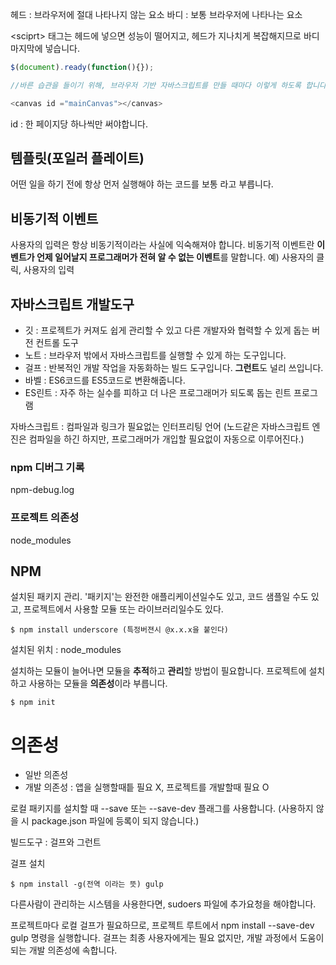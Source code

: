 헤드 : 브라우저에 절대 나타나지 않는 요소
바디 : 보통 브라우저에 나타나는 요소

\<sciprt> 태그는 헤드에 넣으면 성능이 떨어지고, 헤드가 지나치게 복잡해지므로 바디 마지막에 넣습니다.
```js
$(document).ready(function(){});

//바른 습관을 들이기 위해, 브라우저 기반 자바스크립트를 만들 때마다 이렇게 하도록 합니다.?
```

```js
<canvas id ="mainCanvas"></canvas>
```
id : 한 페이지당 하나씩만 써야합니다.

## 템플릿(포일러 플레이트)
어떤 일을 하기 전에 항상 먼저 실행해야 하는 코드를 보통 라고 부릅니다.

## 비동기적 이벤트

사용자의 입력은 항상 비동기적이라는 사실에 익숙해져야 합니다.
비동기적 이벤트란 **이벤트가 언제 일어날지 프로그래머가 전혀 알 수 없는 이벤트**를 말합니다. 예) 사용자의 클릭, 사용자의 입력

## 자바스크립트 개발도구
- 깃 : 프로젝트가 커져도 쉽게 관리할 수 있고 다른 개발자와 협력할 수 있게 돕는 버전 컨트롤 도구
- 노트 : 브라우저 밖에서 자바스크립트를 실행할 수 있게 하는 도구입니다.
- 걸프 : 반복적인 개발 작업을 자동화하는 빌드 도구입니다. **그런트**도 널리 쓰입니다.
- 바벨 : ES6코드를 ES5코드로 변환해줍니다.
- ES린트 : 자주 하는 실수를 피하고 더 나은 프로그래머가 되도록 돕는 린트 프로그램

자바스크립트 : 컴파일과 링크가 필요없는 인터프리팅 언어
(노드같은 자바스크립트 엔진은 컴파일을 하긴 하지만, 프로그래머가 개입할 필요없이 자동으로 이루어진다.)

### npm 디버그 기록
npm-debug.log

### 프로젝트 의존성
node_modules

## NPM
설치된 패키지 관리.
'패키지'는 완전한 애플리케이션일수도 있고, 코드 샘플일 수도 있고, 프로젝트에서 사용할 모듈 또는 라이브러리일수도 있다.

```
$ npm install underscore (특정버젼시 @x.x.x을 붙인다)
```
설치된 위치 : node_modules

설치하는 모듈이 늘어나면 모듈을 **추적**하고 **관리**할 방법이 필요합니다. 프로젝트에 설치하고 사용하는 모듈을 **의존성**이라 부릅니다.

```
$ npm init
```
# 의존성 
- 일반 의존성 
- 개발 의존성 : 앱을 실행할때틑 필요 X, 프로젝트를 개발할때 필요 O

로컬 패키지를 설치할 때 --save 또는 --save-dev 플래그를 사용합니다. (사용하지 않을 시 package.json 파일에 등록이 되지 않습니다.)


빌드도구 : 걸프와 그런트

걸프 설치
```
$ npm install -g(전역 이라는 뜻) gulp
```
다른사람이 관리하는 시스템을 사용한다면, sudoers 파일에 추가요청을 해야합니다.

프로젝트마다 로컬 걸프가 필요하므로, 프로젝트 루트에서 npm install --save-dev gulp 명령을 실행합니다. 걸프는 최종 사용자에게는 필요 없지만, 개발 과정에서 도움이 되는 개발 의존성에 속합니다.
